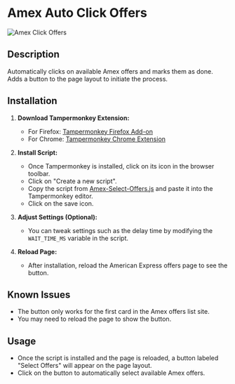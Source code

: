 # Amex Auto Click Offers

![Amex Click Offers](https://www.americanexpress.com/en-us/newsroom/articles/financial-news/2023-chairman-s-letter/_jcr_content/root/responsivegrid/container/image.coreimg.jpeg/1710511517708/chairmansletter2024-banner-wavy-li.jpeg)

## Description

Automatically clicks on available Amex offers and marks them as done. Adds a button to the page layout to initiate the process.

## Installation

1. **Download Tampermonkey Extension:**
   - For Firefox: [Tampermonkey Firefox Add-on](https://addons.mozilla.org/en-US/firefox/addon/tampermonkey/)
   - For Chrome: [Tampermonkey Chrome Extension](https://chrome.google.com/webstore/detail/tampermonkey/dhdgffkkebhmkfjojejmpbldmpobfkfo)

2. **Install Script:**
   - Once Tampermonkey is installed, click on its icon in the browser toolbar.
   - Click on "Create a new script".
   - Copy the script from [Amex-Select-Offers.js](script/Amex-Select-Offers.js) and paste it into the Tampermonkey editor.
   - Click on the save icon.

3. **Adjust Settings (Optional):**
   - You can tweak settings such as the delay time by modifying the `WAIT_TIME_MS` variable in the script.

4. **Reload Page:**
   - After installation, reload the American Express offers page to see the button.

## Known Issues

- The button only works for the first card in the Amex offers list site.
- You may need to reload the page to show the button.

## Usage

- Once the script is installed and the page is reloaded, a button labeled "Select Offers" will appear on the page layout.
- Click on the button to automatically select available Amex offers.
